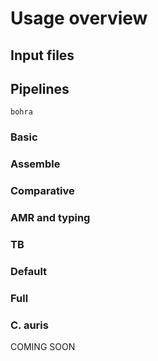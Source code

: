 # Usage overview

## Input files

## Pipelines

`bohra`

### Basic

### Assemble

### Comparative

### AMR and typing

### TB

### Default

### Full

### C. auris

COMING SOON